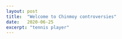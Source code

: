 ```yaml
---
layout: post
title:  "Welcome to Chinmoy controversies"
date:   2020-06-25
excerpt: "tennis player"
---
```

